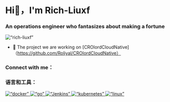 <h1 align=“center”>Hi👋，I'm Rich-Liuxf</h1>
<h3 align=“center”>An operations engineer who fantasizes about making a fortune</h3>

<p align=“left”> <img src=“https://komarev.com/ghpvc/?username=rich-liuxf&label=Profile%20views&color=0e75b6&style=flat” alt=“rich-liuxf” /> </p>

- 👯 The project we are working on [CROlordCloudNative]（https://github.com/Roliyal/CROlordCloudNative）

<h3 align=“left”>Connect with me：</h3>
<p align=“left”>
</p>

<h3 align=“left”>语言和工具：</h3>
<p align=“left”> <a href=“https://www.docker.com/” target=“_blank” rel=“noreferrer”> <img src=“https://raw.githubusercontent.com/devicons/devicon/master/icons/docker/docker-original-wordmark.svg” alt=“docker” width=“40” height=“40”/> </A> <a href=“https://golang.org” target=“_blank” rel=“noreferrer”> <img src=“https://raw.githubusercontent.com/devicons/devicon/master/icons/go/go-original.svg” alt=“go” width=“40” height=“40”/> </A> <a href=“https://www.jenkins.io” target=“_blank” rel=“noreferrer”> <img src=“https://www.vectorlogo.zone/logos/jenkins/jenkins-icon.svg” alt=“Jenkins” width=“40” height=“40”/> </A> <a href=“https://kubernetes.io” target=“_blank” rel=“noreferrer”> <img src=“https://www.vectorlogo.zone/logos/kubernetes/kubernetes-icon.svg” alt=“kubernetes” width=“40” height=“40”/> </A> <a href=“https://www.linux.org/” target=“_blank” rel=“noreferrer”> <img src=“https://raw.githubusercontent.com/devicons/devicon/master/icons/linux/linux-original.svg” alt=“linux” width=“40” height=“40”/> </A> </人>
